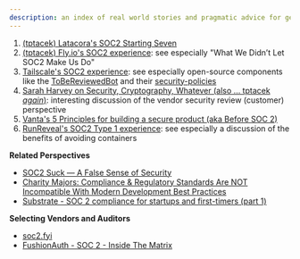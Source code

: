```yaml
---
description: an index of real world stories and pragmatic advice for getting SOC2
---
```


1. [(tptacek) Latacora's SOC2 Starting Seven](https://latacora.micro.blog/2020/03/12/the-soc-starting.html)
2. [(tptacek) Fly.io's SOC2 experience](https://fly.io/blog/soc2-the-screenshots-will-continue-until-security-improves/): see especially "What We Didn’t Let SOC2 Make Us Do"
3. [Tailscale's SOC2 experience](https://tailscale.com/blog/soc2-type2/): see especially open-source components like the [ToBeReviewedBot](https://github.com/tailscale/ToBeReviewedBot) and their [security-policies](https://github.com/tailscale/security-policies)
4. [Sarah Harvey on Security, Cryptography, Whatever (also ... tptacek _again_)](https://securitycryptographywhatever.com/2022/10/16/SOC2-with-Sarah-Harvey/): interesting discussion of the vendor security review (customer) perspective
6. [Vanta's 5 Principles for building a secure product (aka Before SOC 2)](https://www.vanta.com/resources/five-principles-for-building-a-secure-product)
5. [RunReveal's SOC2 Type 1 experience](https://blog.runreveal.com/we-achieved-soc-2-type-1-in-record-time-and-how-you-can-too/): see especially a discussion of the benefits of avoiding containers 

**Related Perspectives**  

* [SOC2 Suck — A False Sense of Security](https://medium.com/@reid.huyssen/soc2-suck-a-false-sense-of-security-5852a2c080ff)
* [Charity Majors:  Compliance & Regulatory Standards Are NOT Incompatible With Modern Development Best Practices](https://speakerdeck.com/charity/compliance-and-regulatory-standards-are-not-incompatible-with-modern-development-best-practices)
* [Substrate - SOC 2 compliance for startups and first-timers (part 1)](https://blog.substrate.tools/soc2-part1/)

**Selecting Vendors and Auditors**

* [soc2.fyi](https://soc2.fyi)
* [FushionAuth -  SOC 2 - Inside The Matrix](https://fusionauth.io/blog/soc2-matrix)